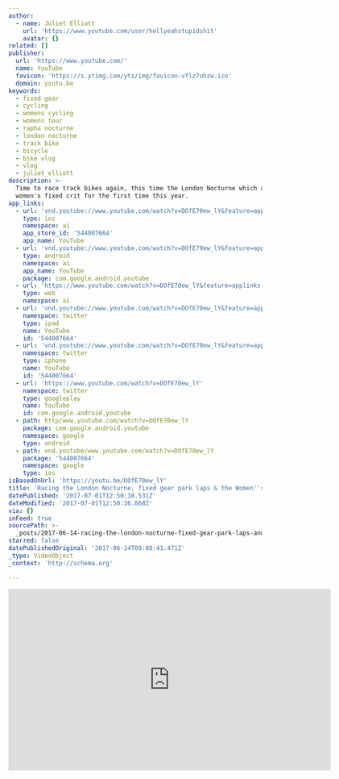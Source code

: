 ```yaml
---
author:
  - name: Juliet Elliott
    url: 'https://www.youtube.com/user/hellyeahstupidshit'
    avatar: {}
related: []
publisher:
  url: 'https://www.youtube.com/'
  name: YouTube
  favicon: 'https://s.ytimg.com/yts/img/favicon-vflz7uhzw.ico'
  domain: youtu.be
keywords:
  - fixed gear
  - cycling
  - womens cycling
  - womens tour
  - rapha nocturne
  - london nocturne
  - track bike
  - bicycle
  - bike vlog
  - vlog
  - juliet elliott
description: >-
  Time to race track bikes again, this time the London Nocturne which added a
  women's fixed crit for the first time this year.
app_links:
  - url: 'vnd.youtube://www.youtube.com/watch?v=DOfE70ew_lY&feature=applinks'
    type: ios
    namespace: ai
    app_store_id: '544007664'
    app_name: YouTube
  - url: 'vnd.youtube://www.youtube.com/watch?v=DOfE70ew_lY&feature=applinks'
    type: android
    namespace: ai
    app_name: YouTube
    package: com.google.android.youtube
  - url: 'https://www.youtube.com/watch?v=DOfE70ew_lY&feature=applinks'
    type: web
    namespace: ai
  - url: 'vnd.youtube://www.youtube.com/watch?v=DOfE70ew_lY&feature=applinks'
    namespace: twitter
    type: ipad
    name: YouTube
    id: '544007664'
  - url: 'vnd.youtube://www.youtube.com/watch?v=DOfE70ew_lY&feature=applinks'
    namespace: twitter
    type: iphone
    name: YouTube
    id: '544007664'
  - url: 'https://www.youtube.com/watch?v=DOfE70ew_lY'
    namespace: twitter
    type: googleplay
    name: YouTube
    id: com.google.android.youtube
  - path: http/www.youtube.com/watch?v=DOfE70ew_lY
    package: com.google.android.youtube
    namespace: google
    type: android
  - path: vnd.youtube/www.youtube.com/watch?v=DOfE70ew_lY
    package: '544007664'
    namespace: google
    type: ios
isBasedOnUrl: 'https://youtu.be/DOfE70ew_lY'
title: 'Racing the London Nocturne, fixed gear park laps & the Women''s Tour'
datePublished: '2017-07-01T12:50:38.531Z'
dateModified: '2017-07-01T12:50:36.868Z'
via: {}
inFeed: true
sourcePath: >-
  _posts/2017-06-14-racing-the-london-nocturne-fixed-gear-park-laps-and-the-women.md
starred: false
datePublishedOriginal: '2017-06-14T09:08:41.471Z'
_type: VideoObject
_context: 'http://schema.org'

---
```

<iframe src="https://cdn.embedly.com/widgets/media.html?src=https%3A%2F%2Fwww.youtube.com%2Fembed%2FDOfE70ew_lY%3Ffeature%3Doembed&amp;url=http%3A%2F%2Fwww.youtube.com%2Fwatch%3Fv%3DDOfE70ew_lY&amp;image=https%3A%2F%2Fi.ytimg.com%2Fvi%2FDOfE70ew_lY%2Fhqdefault.jpg&amp;key=a715cf41cc93453ca338d350cd26f87b&amp;type=text%2Fhtml&amp;schema=youtube" width="640" height="360" scrolling="no" frameborder="0" allowfullscreen="" style=""></iframe>
